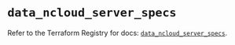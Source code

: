 # `data_ncloud_server_specs`

Refer to the Terraform Registry for docs: [`data_ncloud_server_specs`](https://registry.terraform.io/providers/navercloudplatform/ncloud/4.0.4/docs/data-sources/server_specs).
